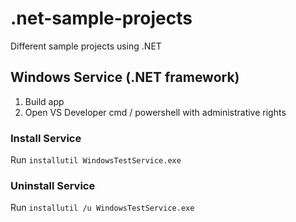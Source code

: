# .net-sample-projects
Different sample projects using .NET

## Windows Service (.NET framework)
1. Build app
2. Open VS Developer cmd / powershell with administrative rights

### Install Service
Run `installutil WindowsTestService.exe`

### Uninstall Service
Run `installutil /u WindowsTestService.exe`
